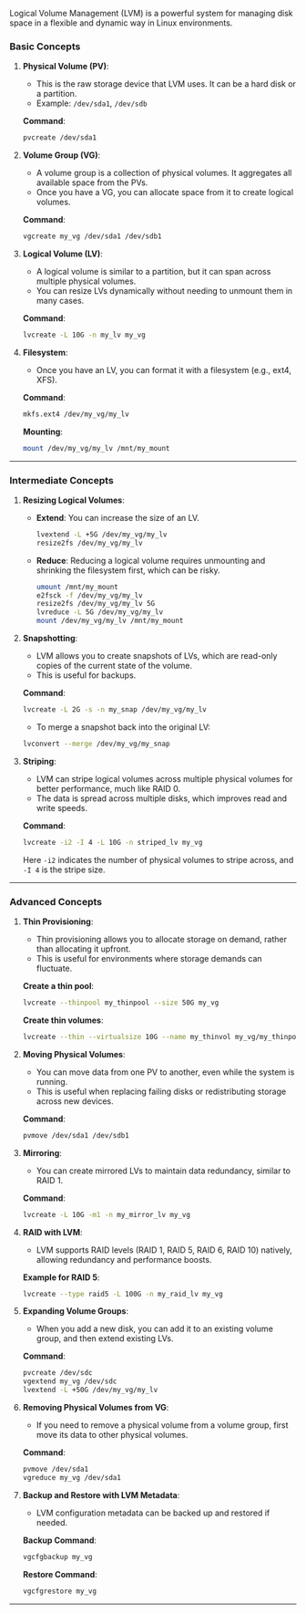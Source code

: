 Logical Volume Management (LVM) is a powerful system for managing disk space in a flexible and dynamic way in Linux environments.

### **Basic Concepts**

1. **Physical Volume (PV)**:
   - This is the raw storage device that LVM uses. It can be a hard disk or a partition.
   - Example: `/dev/sda1`, `/dev/sdb`

   **Command**: 
   ```bash
   pvcreate /dev/sda1
   ```

2. **Volume Group (VG)**:
   - A volume group is a collection of physical volumes. It aggregates all available space from the PVs.
   - Once you have a VG, you can allocate space from it to create logical volumes.

   **Command**: 
   ```bash
   vgcreate my_vg /dev/sda1 /dev/sdb1
   ```

3. **Logical Volume (LV)**:
   - A logical volume is similar to a partition, but it can span across multiple physical volumes. 
   - You can resize LVs dynamically without needing to unmount them in many cases.

   **Command**: 
   ```bash
   lvcreate -L 10G -n my_lv my_vg
   ```

4. **Filesystem**:
   - Once you have an LV, you can format it with a filesystem (e.g., ext4, XFS).
   
   **Command**: 
   ```bash
   mkfs.ext4 /dev/my_vg/my_lv
   ```

   **Mounting**:
   ```bash
   mount /dev/my_vg/my_lv /mnt/my_mount
   ```

---

### **Intermediate Concepts**

1. **Resizing Logical Volumes**:
   - **Extend**:
     You can increase the size of an LV.
     ```bash
     lvextend -L +5G /dev/my_vg/my_lv
     resize2fs /dev/my_vg/my_lv
     ```
   - **Reduce**:
     Reducing a logical volume requires unmounting and shrinking the filesystem first, which can be risky.
     ```bash
     umount /mnt/my_mount
     e2fsck -f /dev/my_vg/my_lv
     resize2fs /dev/my_vg/my_lv 5G
     lvreduce -L 5G /dev/my_vg/my_lv
     mount /dev/my_vg/my_lv /mnt/my_mount
     ```

2. **Snapshotting**:
   - LVM allows you to create snapshots of LVs, which are read-only copies of the current state of the volume.
   - This is useful for backups.

   **Command**: 
   ```bash
   lvcreate -L 2G -s -n my_snap /dev/my_vg/my_lv
   ```

   - To merge a snapshot back into the original LV:
   ```bash
   lvconvert --merge /dev/my_vg/my_snap
   ```

3. **Striping**:
   - LVM can stripe logical volumes across multiple physical volumes for better performance, much like RAID 0.
   - The data is spread across multiple disks, which improves read and write speeds.

   **Command**: 
   ```bash
   lvcreate -i2 -I 4 -L 10G -n striped_lv my_vg
   ```

   Here `-i2` indicates the number of physical volumes to stripe across, and `-I 4` is the stripe size.

---

### **Advanced Concepts**

1. **Thin Provisioning**:
   - Thin provisioning allows you to allocate storage on demand, rather than allocating it upfront.
   - This is useful for environments where storage demands can fluctuate.

   **Create a thin pool**:
   ```bash
   lvcreate --thinpool my_thinpool --size 50G my_vg
   ```

   **Create thin volumes**:
   ```bash
   lvcreate --thin --virtualsize 10G --name my_thinvol my_vg/my_thinpool
   ```

2. **Moving Physical Volumes**:
   - You can move data from one PV to another, even while the system is running.
   - This is useful when replacing failing disks or redistributing storage across new devices.

   **Command**:
   ```bash
   pvmove /dev/sda1 /dev/sdb1
   ```

3. **Mirroring**:
   - You can create mirrored LVs to maintain data redundancy, similar to RAID 1.

   **Command**:
   ```bash
   lvcreate -L 10G -m1 -n my_mirror_lv my_vg
   ```

4. **RAID with LVM**:
   - LVM supports RAID levels (RAID 1, RAID 5, RAID 6, RAID 10) natively, allowing redundancy and performance boosts.

   **Example for RAID 5**:
   ```bash
   lvcreate --type raid5 -L 100G -n my_raid_lv my_vg
   ```

5. **Expanding Volume Groups**:
   - When you add a new disk, you can add it to an existing volume group, and then extend existing LVs.

   **Command**:
   ```bash
   pvcreate /dev/sdc
   vgextend my_vg /dev/sdc
   lvextend -L +50G /dev/my_vg/my_lv
   ```

6. **Removing Physical Volumes from VG**:
   - If you need to remove a physical volume from a volume group, first move its data to other physical volumes.

   **Command**:
   ```bash
   pvmove /dev/sda1
   vgreduce my_vg /dev/sda1
   ```

7. **Backup and Restore with LVM Metadata**:
   - LVM configuration metadata can be backed up and restored if needed.

   **Backup Command**:
   ```bash
   vgcfgbackup my_vg
   ```

   **Restore Command**:
   ```bash
   vgcfgrestore my_vg
   ```
---